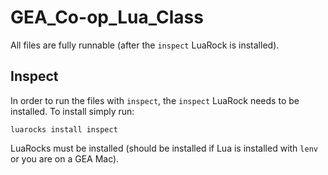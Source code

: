 # GEA_Co-op_Lua_Class

All files are fully runnable (after the `inspect` LuaRock is installed).

## Inspect
In order to run the files with `inspect`, the `inspect` LuaRock needs to be installed. To install simply run:

`luarocks install inspect`
  
LuaRocks must be installed (should be installed if Lua is installed with `lenv` or you are on a GEA Mac).
